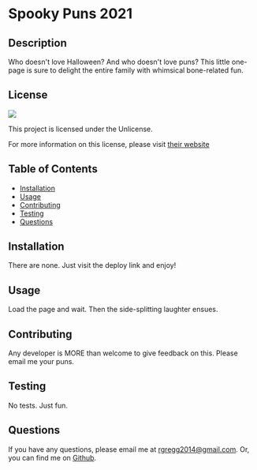# Spooky Puns 2021

## Description

Who doesn't love Halloween? And who doesn't love puns? This little one-page is sure to delight the entire family with whimsical bone-related fun.

## License

<img src="https://img.shields.io/badge/license-Unlicense-red">
  
This project is licensed under the Unlicense.
  
For more information on this license, please visit [their website](https://unlicense.org/)
  
  
## Table of Contents
  
- [Installation](#installation)
- [Usage](#usage)
- [Contributing](#contributing)
- [Testing](#testing)
- [Questions](#questions)
  
## Installation
  
There are none. Just visit the deploy link and enjoy!
  
## Usage
  
Load the page and wait. Then the side-splitting laughter ensues.
  
## Contributing
  
Any developer is MORE than welcome to give feedback on this. Please email me your puns.
  
## Testing
  
No tests. Just fun.
  
## Questions
  
If you have any questions, please email me at rgregg2014@gmail.com.
Or, you can find me on [Github](https://www.github.com/rgregg2014).

